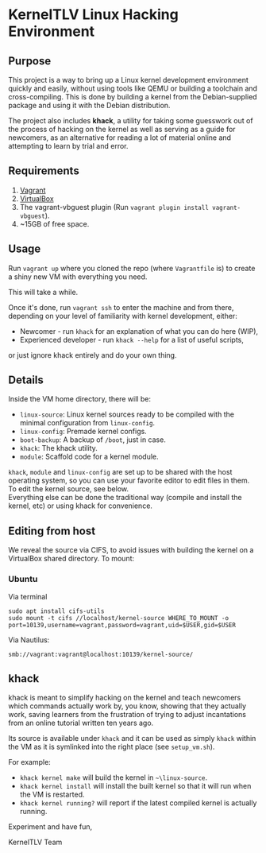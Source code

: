 # KernelTLV Linux Hacking Environment

## Purpose
This project is a way to bring up a Linux kernel development environment quickly and easily, without using tools like QEMU or building a toolchain and cross-compiling. This is done by building a kernel from the Debian-supplied package and using it with the Debian distribution.

The project also includes **khack**, a utility for taking some guesswork out of the process of hacking on the kernel as well as serving as a guide for newcomers, as an alternative for reading a lot of material online and attempting to learn by trial and error.

## Requirements
1. [Vagrant](https://www.vagrantup.com/)
1. [VirtualBox](https://www.virtualbox.org/wiki/Downloads)
1. The vagrant-vbguest plugin (Run `vagrant plugin install vagrant-vbguest`).
1. ~15GB of free space.

## Usage
Run `vagrant up` where you cloned the repo (where `Vagrantfile` is) to create a shiny new VM with everything you need.

This will take a while.

Once it's done, run `vagrant ssh` to enter the machine and from there, depending on your level of familiarity with kernel development, either:

* Newcomer - run `khack` for an explanation of what you can do here (WIP),
* Experienced developer - run `khack --help` for a list of useful scripts,

or just ignore khack entirely and do your own thing.

## Details
Inside the VM home directory, there will be:
* `linux-source`: Linux kernel sources ready to be compiled with the minimal configuration from `linux-config`.
* `linux-config`: Premade kernel configs.
* `boot-backup`: A backup of `/boot`, just in case.
* `khack`: The khack utility.
* `module`: Scaffold code for a kernel module.

`khack`, `module` and `linux-config` are set up to be shared with the host operating system, so you can use your favorite editor to edit files in them.  
To edit the kernel source, see below.  
Everything else can be done the traditional way (compile and install the kernel, etc) or using khack for convenience.

## Editing from host
We reveal the source via CIFS, to avoid issues with building the kernel on a VirtualBox shared directory.
To mount:

### Ubuntu
Via terminal
```
sudo apt install cifs-utils
sudo mount -t cifs //localhost/kernel-source WHERE_TO_MOUNT -o port=10139,username=vagrant,password=vagrant,uid=$USER,gid=$USER
```
Via Nautilus:
```
smb://vagrant:vagrant@localhost:10139/kernel-source/
```

## khack
khack is meant to simplify hacking on the kernel and teach newcomers which commands actually work by, you know, showing that they actually work, saving learners from the frustration of trying to adjust incantations from an online tutorial written ten years ago.

Its source is available under `khack` and it can be used as simply `khack` within the VM as it is symlinked into the right place (see `setup_vm.sh`).

For example:

* `khack kernel make` will build the kernel in `~\linux-source`.
* `khack kernel install` will install the built kernel so that it will run when the VM is restarted.
* `khack kernel running?` will report if the latest compiled kernel is actually running.

Experiment and have fun,

KernelTLV Team
